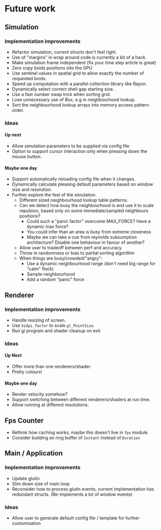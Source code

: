 # Future work

## Simulation

### Implementation improvements

- Refactor simulation, current structs don't feel right.
- Use of "margins" in wrap around code is currently a bit of a hack.
- Make simulation frame independent (fix your time step article is great)
- Zero copy boids positions into the GPU
- Use sentinel values in spatial grid to allow exactly the number of requested boids.
- Speed up computation with a parallel collection library like Rayon.
- Dynamically select correct shell gap starting size.
- Use a fast number swap trick when sorting grid.
- Lose unnecessary use of Box, e.g in neighbourhood lookup.
- Sort the neighbourhood lookup arrays into memory access pattern order.

### Ideas

#### Up next

- Allow simulation parameters to be supplied via config file
- Option to support cursor interaction only when pressing down the mouse button.

#### Maybe one day

- Support automatically reloading config file when it changes.
- Dynamically calculate pleasing default parameters based on window size and resolution.
- Further explore the feel of the simulation.
    * Different sized neighbourhood lookup table patterns.
    * Can we detect how busy the neighbourhood is and use it to scale repulsion,
      based only on some immediate/sampled neighbours positions?
      - Could such a "panic factor" overcome MAX_FORCE? Have a dynamic max force?
      - You could infer than an area is busy from extreme closeness
      - Maybe we can take a cue from reynolds subsumption architecture?
        Disable one behaviour in favour of another?
    * Allow user to tradeoff between perf and accuracy.
    * Throw in randomness or bias to partial sorting algorithm
    * When things are busy/crowded/"angry":
        - Use a dynamic neighbourhood range (don't need big range for "calm" flock)
        - Sample neighbourhood
        - Add a random "panic" force

## Renderer

### Implementation improvements

- Handle resizing of screen.
- Use `hidpi_factor` to scale `gl_PointSize`.
- Run gl program and shader cleanup on exit

### Ideas

#### Up Next

- Offer more than one renderers/shader.
- Pretty colours!

#### Maybe one day

- Render velocity somehow?
- Support switching between different renderers/shaders at run time.
- Allow running at different resolutions.


## Fps Counter

- Rethink how caching works, maybe this doesn't live in `fps` module.
- Consider building an ring buffer of `Instant` instead of `Duration`

## Main / Application

### Implementation improvements

- Update glutin
- Slim down size of main loop
- Reconsider how to process glutin events, current implementation has redundant structs.
  (Re-implements a lot of window events)

### Ideas

- Allow user to generate default config file / template for further customisation

